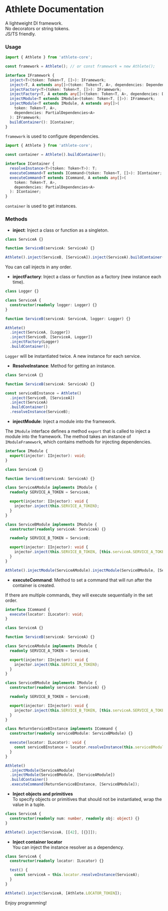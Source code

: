 # Athlete Documentation

A lightweight DI framework.  
No decorators or string tokens.  
JS/TS friendly.

### Usage

```typescript
import { Athlete } from 'athlete-core';

const framework = Athlete(); // or const framework = new Athlete();
```

```typescript
interface IFramework {
  inject<T>(token: Token<T, []>): IFramework;
  inject<T, A extends any[]>(token: Token<T, A>, dependencies: Dependencies<A>): IFramework;
  injectFactory<T>(token: Token<T, []>): IFramework;
  injectFactory<T, A extends any[]>(token: Token<T, A>, dependencies: Dependencies<A>): IFramework;
  injectModule<T extends IModule>(token: Token<T, []>): IFramework;
  injectModule<T extends IModule, A extends any[]>(
    token: Token<T, A>,
    dependencies: PartialDependencies<A>
  ): IFramework;
  buildContainer(): IContainer;
}
```

`framework` is used to configure dependencies.

```typescript
import { Athlete } from 'athlete-core';

const container = Athlete().buildContainer();
```

```typescript
interface IContainer {
  resolveInstance<T>(token: Token<T>): T;
  executeCommand<T extends ICommand>(token: Token<T, []>): IContainer;
  executeCommand<T extends ICommand, A extends any[]>(
    token: Token<T, A>,
    dependencies: PartialDependencies<A>
  ): IContainer;
}
```

`container` is used to get instances.

### Methods

- **inject**: Inject a class or function as a singleton.

```typescript
class ServiceA {}

function ServiceB(serviceA: ServiceA) {}

Athlete().inject(ServiceB, [ServiceA]).inject(ServiceA).buildContainer();
```

You can call injects in any order.

- **injectFactory**: Inject a class or function as a factory (new instance each time).

```typescript
class Logger {}

class ServiceA {
  constructor(readonly logger: Logger) {}
}

function ServiceB(serviceA: ServiceA, logger: Logger) {}

Athlete()
  .inject(ServiceA, [Logger])
  .inject(ServiceB, [ServiceA, Logger])
  .injectFactory(Logger)
  .buildContainer();
```

`Logger` will be instantiated twice. A new instance for each service.

- **ResolveInstance**: Method for getting an instance.

```typescript
class ServiceA {}

function ServiceB(serviceA: ServiceA) {}

const serviceBInstance = Athlete()
  .inject(ServiceB, [ServiceA])
  .inject(ServiceA)
  .buildContainer()
  .resolveInstance(ServiceB);
```

- **injectModule**: Inject a module into the framework.

The `IModule` interface defines a method `export` that is called to inject a module into the framework. The method takes an instance of `IModuleFramework`, which contains methods for injecting dependencies.

```typescript
interface IModule {
  export(injector: IInjector): void;
}
```

```typescript
class ServiceA {}

function ServiceB(serviceA: ServiceA) {}

class ServiceAModule implements IModule {
  readonly SERVICE_A_TOKEN = ServiceA;

  export(injector: IInjector): void {
    injector.inject(this.SERVICE_A_TOKEN);
  }
}

class ServiceBModule implements IModule {
  constructor(readonly serviceA: ServiceA) {}

  readonly SERVICE_B_TOKEN = ServiceB;

  export(injector: IInjector): void {
    injector.inject(this.SERVICE_B_TOKEN, [this.serviceA.SERVICE_A_TOKEN]);
  }
}

Athlete().injectModule(ServiceAModule).injectModule(ServiceBModule, [ServiceAModule]);
```

- **executeCommand**: Method to set a command that will run after the container is created.

If there are multiple commands, they will execute sequentially in the set order.

```typescript
interface ICommand {
  execute(locator: ILocator): void;
}
```

```typescript
class ServiceA {}

function ServiceB(serviceA: ServiceA) {}

class ServiceAModule implements IModule {
  readonly SERVICE_A_TOKEN = ServiceA;

  export(injector: IInjector): void {
    injector.inject(this.SERVICE_A_TOKEN);
  }
}

class ServiceBModule implements IModule {
  constructor(readonly serviceA: ServiceA) {}

  readonly SERVICE_B_TOKEN = ServiceB;

  export(injector: IInjector): void {
    injector.inject(this.SERVICE_B_TOKEN, [this.serviceA.SERVICE_A_TOKEN]);
  }
}

class ReturnServiceBInstance implements ICommand {
  constructor(readonly serviceBModule: ServiceBModule) {}

  execute(locator: ILocator): void {
    const serviceBInstance = locator.resolveInstance(this.serviceBModule.SERVICE_B_TOKEN);
  }
}

Athlete()
  .injectModule(ServiceAModule)
  .injectModule(ServiceBModule, [ServiceAModule])
  .buildContainer()
  .executeCommand(ReturnServiceBInstance, [ServiceBModule]);
```

- **Inject objects and primitives**  
  To specify objects or primitives that should not be instantiated, wrap the value in a tuple.

```typescript
class ServiceA {
  constructor(readonly num: number, readonly obj: object) {}
}

Athlete().inject(ServiceA, [[42], [{}]]);
```

- **Inject container locator**  
  You can inject the instance resolver as a dependency.

```typescript
class ServiceA {
  constructor(readonly locator: ILocator) {}

  test() {
    const serviceA = this.locator.resolveInstance(ServiceA);
  }
}

Athlete().inject(ServiceA, [Athlete.LOCATOR_TOKEN]);
```

Enjoy programming!
